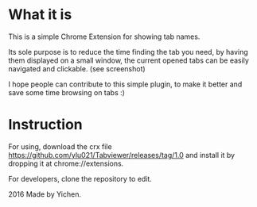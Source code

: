 
# What it is  

This is a simple Chrome Extension for showing tab names. 

Its sole purpose is to reduce the time finding the tab you need, by having them displayed on a small window, the current opened tabs can be easily navigated and clickable. 
(see screenshot)  

I hope people can contribute to this simple plugin, to make it better and save some time browsing on tabs :)  

# Instruction  

For using, download the crx file https://github.com/ylu021/Tabviewer/releases/tag/1.0 and install it by dropping it at chrome://extensions. 

For developers, clone the repository to edit.  

2016 Made by Yichen.  

 
